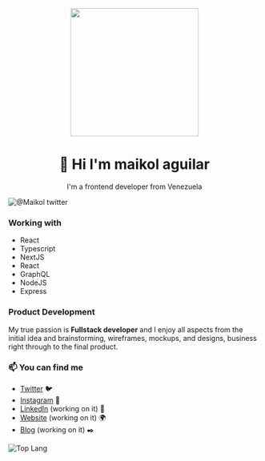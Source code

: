 <div align="center">
  <img  width=256 src='https://user-images.githubusercontent.com/66704744/197883079-c38a4209-7847-44ff-bd55-88163ba7d5cd.png'>

  <h1>👋 Hi I'm maikol aguilar </h1>
  <p>I'm a frontend developer from Venezuela</p>
</div>






![@Maikol twitter](https://img.shields.io/twitter/follow/maikolaguilar11?style=for-the-badge&color=00acee)

### Working with
- React
- Typescript 
- NextJS
- React
- GraphQL
- NodeJS
- Express

### Product Development

My true passion is **Fullstack developer** and I enjoy all aspects from the initial idea and brainstorming, wireframes, mockups, and designs, business right through to the final product.

### 📫 You can find me
- [Twitter](https://twitter.com/maikolaguilar11) 🐦
- [Instagram](https://instagram.com/maikol6006) 📸
- [LinkedIn](https://www.linkedin.com/in/maikol-aguilar-4927241b4) (working on it) 💼
- [Website](#) (working on it) 🌍
- [Blog](#) (working on it) ✒️


![Top Lang](https://github-readme-stats.vercel.app/api/top-langs/?username=maikCyphlock)

